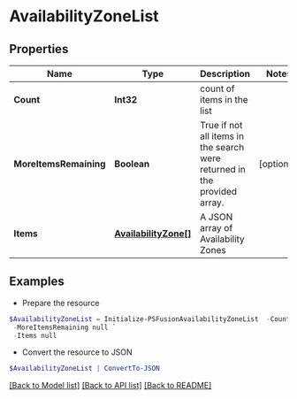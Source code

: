 # AvailabilityZoneList
## Properties

Name | Type | Description | Notes
------------ | ------------- | ------------- | -------------
**Count** | **Int32** | count of items in the list | 
**MoreItemsRemaining** | **Boolean** | True if not all items in the search were returned in the provided array. | [optional] 
**Items** | [**AvailabilityZone[]**](AvailabilityZone.md) | A JSON array of Availability Zones | 

## Examples

- Prepare the resource
```powershell
$AvailabilityZoneList = Initialize-PSFusionAvailabilityZoneList  -Count null `
 -MoreItemsRemaining null `
 -Items null
```

- Convert the resource to JSON
```powershell
$AvailabilityZoneList | ConvertTo-JSON
```

[[Back to Model list]](../README.md#documentation-for-models) [[Back to API list]](../README.md#documentation-for-api-endpoints) [[Back to README]](../README.md)

